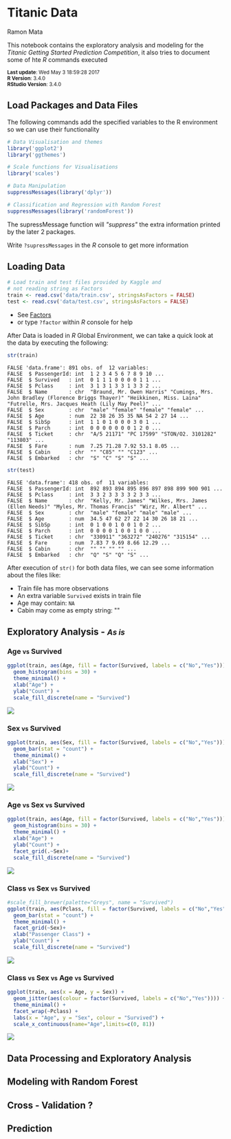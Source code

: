 Titanic Data
================
Ramon Mata

This notebook contains the exploratory analysis and modeling for the *Titanic Getting Started Prediction Competition*, it also tries to document some of hte *R* commands executed

<small> **Last update**: Wed May 3 18:59:28 2017 <br> **R Version**: 3.4.0 <br> **RStudio Version**: 3.4.0 </small>

Load Packages and Data Files
----------------------------

The following commands add the specified variables to the R environment so we can use their functionality

``` r
# Data Visualisation and themes
library('ggplot2')
library('ggthemes')

# Scale functions for Visualisations
library('scales')

# Data Manipulation
suppressMessages(library('dplyr'))

# Classification and Regression with Random Forest
suppressMessages(library('randomForest'))
```

The supressMessage function will *"suppress"* the extra information printed by the later 2 packages.

Write `?supressMessages` in the *R* console to get more information

Loading Data
------------

``` r
# Load train and test files provided by Kaggle and
# not reading string as Factors
train <- read.csv('data/train.csv', stringsAsFactors = FALSE)
test <- read.csv('data/test.csv', stringsAsFactors = FALSE)
```

-   See [Factors](https://stat.ethz.ch/R-manual/R-devel/library/base/html/factor.html)
-   or type `?factor` within *R* console for help

After Data is loaded in *R* Global Environment, we can take a quick look at the data by executing the following:

``` r
str(train)
```

    FALSE 'data.frame': 891 obs. of  12 variables:
    FALSE  $ PassengerId: int  1 2 3 4 5 6 7 8 9 10 ...
    FALSE  $ Survived   : int  0 1 1 1 0 0 0 0 1 1 ...
    FALSE  $ Pclass     : int  3 1 3 1 3 3 1 3 3 2 ...
    FALSE  $ Name       : chr  "Braund, Mr. Owen Harris" "Cumings, Mrs. John Bradley (Florence Briggs Thayer)" "Heikkinen, Miss. Laina" "Futrelle, Mrs. Jacques Heath (Lily May Peel)" ...
    FALSE  $ Sex        : chr  "male" "female" "female" "female" ...
    FALSE  $ Age        : num  22 38 26 35 35 NA 54 2 27 14 ...
    FALSE  $ SibSp      : int  1 1 0 1 0 0 0 3 0 1 ...
    FALSE  $ Parch      : int  0 0 0 0 0 0 0 1 2 0 ...
    FALSE  $ Ticket     : chr  "A/5 21171" "PC 17599" "STON/O2. 3101282" "113803" ...
    FALSE  $ Fare       : num  7.25 71.28 7.92 53.1 8.05 ...
    FALSE  $ Cabin      : chr  "" "C85" "" "C123" ...
    FALSE  $ Embarked   : chr  "S" "C" "S" "S" ...

``` r
str(test)
```

    FALSE 'data.frame': 418 obs. of  11 variables:
    FALSE  $ PassengerId: int  892 893 894 895 896 897 898 899 900 901 ...
    FALSE  $ Pclass     : int  3 3 2 3 3 3 3 2 3 3 ...
    FALSE  $ Name       : chr  "Kelly, Mr. James" "Wilkes, Mrs. James (Ellen Needs)" "Myles, Mr. Thomas Francis" "Wirz, Mr. Albert" ...
    FALSE  $ Sex        : chr  "male" "female" "male" "male" ...
    FALSE  $ Age        : num  34.5 47 62 27 22 14 30 26 18 21 ...
    FALSE  $ SibSp      : int  0 1 0 0 1 0 0 1 0 2 ...
    FALSE  $ Parch      : int  0 0 0 0 1 0 0 1 0 0 ...
    FALSE  $ Ticket     : chr  "330911" "363272" "240276" "315154" ...
    FALSE  $ Fare       : num  7.83 7 9.69 8.66 12.29 ...
    FALSE  $ Cabin      : chr  "" "" "" "" ...
    FALSE  $ Embarked   : chr  "Q" "S" "Q" "S" ...

After execution of `str()` for both data files, we can see some information about the files like:

-   Train file has more observations
-   An extra variable `Survived` exists in train file
-   Age may contain: `NA`
-   Cabin may come as empty string: ""

Exploratory Analysis - <small>*As is*</small>
---------------------------------------------

### Age <small>vs</small> Survived

``` r
ggplot(train, aes(Age, fill = factor(Survived, labels = c("No","Yes")))) +
  geom_histogram(bins = 30) +
  theme_minimal() +
  xlab("Age") +
  ylab("Count") +
  scale_fill_discrete(name = "Survived")
```

![](README_files/figure-markdown_github/unnamed-chunk-4-1.png)

### Sex <small>vs</small> Survived

``` r
ggplot(train, aes(Sex, fill = factor(Survived, labels = c("No","Yes")))) +
  geom_bar(stat = "count") +
  theme_minimal() +
  xlab("Sex") +
  ylab("Count") +
  scale_fill_discrete(name = "Survived")
```

![](README_files/figure-markdown_github/unnamed-chunk-5-1.png)

### Age <small>vs</small> Sex <small>vs</small> Survived

``` r
ggplot(train, aes(Age, fill = factor(Survived, labels = c("No","Yes")))) +
  geom_histogram(bins = 30) +
  theme_minimal() +
  xlab("Age") +
  ylab("Count") +
  facet_grid(.~Sex)+
  scale_fill_discrete(name = "Survived")
```

![](README_files/figure-markdown_github/unnamed-chunk-6-1.png)

### Class <small>vs</small> Sex <small>vs</small> Survived

``` r
#scale_fill_brewer(palette="Greys", name = "Survived")
ggplot(train, aes(Pclass, fill = factor(Survived, labels = c("No","Yes")))) +
  geom_bar(stat = "count") +
  theme_minimal() +
  facet_grid(~Sex)+
  xlab("Passenger Class") +
  ylab("Count") +
  scale_fill_discrete(name = "Survived")
```

![](README_files/figure-markdown_github/unnamed-chunk-7-1.png)

### Class <small>vs</small> Sex <small>vs</small> Age <small>vs</small> Survived

``` r
ggplot(train, aes(x = Age, y = Sex)) +
  geom_jitter(aes(colour = factor(Survived, labels = c("No","Yes")))) +
  theme_minimal() +
  facet_wrap(~Pclass) +
  labs(x = "Age", y = "Sex", colour = "Survived") +
  scale_x_continuous(name="Age",limits=c(0, 81))
```

![](README_files/figure-markdown_github/unnamed-chunk-8-1.png)

Data Processing and Exploratory Analysis
----------------------------------------

Modeling with Random Forest
---------------------------

Cross - Validation ?
--------------------

Prediction
----------
